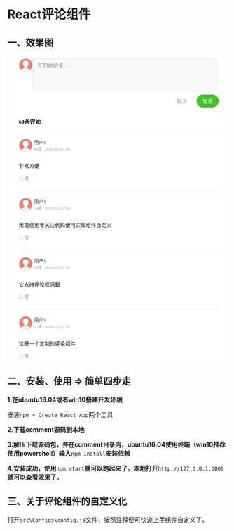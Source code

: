 # React评论组件
## 一、效果图

![avatar](/src/comment.png)

## 二、安装、使用 => 简单四步走

**1.在ubuntu16.04或者win10搭建开发环境**

安装```npm + Create React App```两个工具

**2.下载comment源码到本地**

**3.解压下载源码包，并在comment目录内，ubuntu16.04使用终端（win10推荐使用powershell）输入**```npm install```**安装依赖**

**4.安装成功，使用**```npm start```**就可以跑起来了。本地打开**```http://127.0.0.1:3000```**就可以查看效果了。**



## 三、关于评论组件的自定义化

打开```src\Configs\config.js```文件，按照注释便可快速上手组件自定义了。

